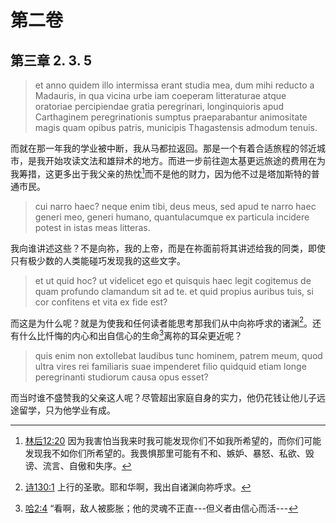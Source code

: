 # 第二卷
## 第三章 2. 3. 5

> et anno quidem illo intermissa erant studia mea, dum mihi reducto a Madauris, in qua vicina urbe iam coeperam litteraturae atque oratoriae percipiendae gratia peregrinari, longinquioris apud Carthaginem peregrinationis sumptus praeparabantur animositate magis quam opibus patris, municipis Thagastensis admodum tenuis.

而就在那一年我的学业被中断，我从马都拉返回。那是一个有着合适旅程的邻近城市，是我开始攻读文法和雄辩术的地方。而进一步前往迦太基更远旅途的费用在为我筹措，这更多出于我父亲的热忱[^1]而不是他的财力，因为他不过是塔加斯特的普通市民。

[^1]: [林后12:20](https://biblehub.com/2_corinthians/12-20.htm) 因为我害怕当我来时我可能发现你们不如我所希望的，而你们可能发现我不如你们所希望的。我畏惧那里可能有不和、嫉妒、暴怒、私欲、毁谤、流言、自傲和失序。

> cui narro haec? neque enim tibi, deus meus, sed apud te narro haec generi meo, generi humano, quantulacumque ex particula incidere potest in istas meas litteras.

我向谁讲述这些？不是向祢，我的上帝，而是在祢面前将其讲述给我的同类，即使只有极少数的人类能碰巧发现我的这些文字。

> et ut quid hoc? ut videlicet ego et quisquis haec legit cogitemus de quam profundo clamandum sit ad te. et quid propius auribus tuis, si cor confitens et vita ex fide est? 

而这是为什么呢？就是为使我和任何读者能思考那我们从中向祢呼求的诸渊[^2]。还有什么比忏悔的内心和出自信心的生命[^3]离祢的耳朵更近呢？

[^2]: [诗130:1](https://biblehub.com/psalms/130-1.htm) 上行的圣歌。耶和华啊，我出自诸渊向祢呼求。

[^3]: [哈2:4](https://biblehub.com/habakkuk/2-4.htm) “看啊，敌人被膨胀；他的灵魂不正直---但义者由信心而活---

> quis enim non extollebat laudibus tunc hominem, patrem meum, quod ultra vires rei familiaris suae impenderet filio quidquid etiam longe peregrinanti studiorum causa opus esset?

而当时谁不盛赞我的父亲这人呢？尽管超出家庭自身的实力，他仍花钱让他儿子远途留学，只为他学业有成。